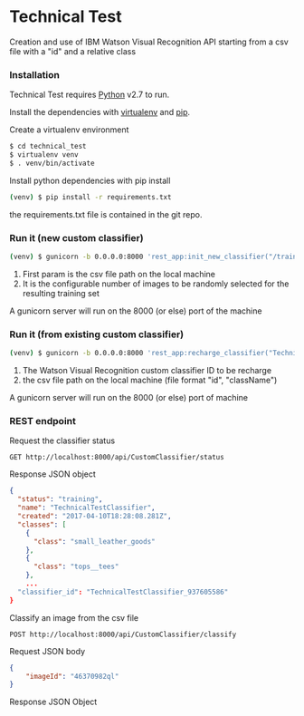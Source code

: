 # Technical Test

Creation and use of IBM Watson Visual Recognition API starting from a csv file with a "id" and a relative class

### Installation

Technical Test requires [Python](https://www.python.org) v2.7 to run.

Install the dependencies with [virtualenv](https://virtualenv.pypa.io/en/stable/) and [pip](https://pypi.python.org/pypi/pip).

Create a virtualenv environment
```sh
$ cd technical_test
$ virtualenv venv
$ . venv/bin/activate
```

Install python dependencies with pip install
```sh
(venv) $ pip install -r requirements.txt
```
the requirements.txt file is contained in the git repo.

### Run it (new custom classifier)

```sh
(venv) $ gunicorn -b 0.0.0.0:8000 'rest_app:init_new_classifier("/training_set.csv", 200)' --log-config logging.conf --reload --timeout 18000
```

1) First param is the csv file path on the local machine
2) It is the configurable number of images to be randomly selected for the resulting training set

A gunicorn server will run on the 8000 (or else) port of the machine

### Run it (from existing custom classifier)

```sh
(venv) $ gunicorn -b 0.0.0.0:8000 'rest_app:recharge_classifier("TechnicalTestClassifier_937605586", "/training_set.csv")' --log-config logging.conf --reload --timeout 1800
```

1) The Watson Visual Recognition custom classifier ID to be recharge
2) the csv file path on the local machine (file format "id", "className")

A gunicorn server will run on the 8000 (or else) port of machine

### REST endpoint

Request the classifier status
```http
GET http://localhost:8000/api/CustomClassifier/status
```
Response JSON object
```json
{
  "status": "training",
  "name": "TechnicalTestClassifier",
  "created": "2017-04-10T18:28:08.281Z",
  "classes": [
    {
      "class": "small_leather_goods"
    },
    {
      "class": "tops__tees"
    },
    ...
  "classifier_id": "TechnicalTestClassifier_937605586"
}
```

Classify an image from the csv file
```http
POST http://localhost:8000/api/CustomClassifier/classify
```
Request JSON body
```json
{
	"imageId": "46370982ql"
}
```
Response JSON Object
```json

```
